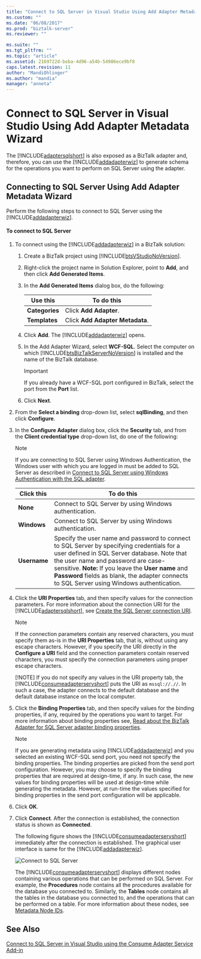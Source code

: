 ```yaml
---
title: "Connect to SQL Server in Visual Studio Using Add Adapter Metadata Wizard | Microsoft Docs"
ms.custom: ""
ms.date: "06/08/2017"
ms.prod: "biztalk-server"
ms.reviewer: ""

ms.suite: ""
ms.tgt_pltfrm: ""
ms.topic: "article"
ms.assetid: 2169722d-beba-4d96-a54b-54986ece9bf8
caps.latest.revision: 11
author: "MandiOhlinger"
ms.author: "mandia"
manager: "anneta"
---
```

# Connect to SQL Server in Visual Studio Using Add Adapter Metadata Wizard
The [!INCLUDE[adaptersqlshort](../../includes/adaptersqlshort-md.md)] is also exposed as a BizTalk adapter and, therefore, you can use the [!INCLUDE[addadapterwiz](../../includes/addadapterwiz-md.md)] to generate schema for the operations you want to perform on SQL Server using the adapter.  

## Connecting to SQL Server Using Add Adapter Metadata Wizard  
 Perform the following steps to connect to SQL Server using the [!INCLUDE[addadapterwiz](../../includes/addadapterwiz-md.md)].  

#### To connect to SQL Server  

1. To connect using the [!INCLUDE[addadapterwiz](../../includes/addadapterwiz-md.md)] in a BizTalk solution:  

   1. Create a BizTalk project using [!INCLUDE[btsVStudioNoVersion](../../includes/btsvstudionoversion-md.md)].  

   2. Right-click the project name in Solution Explorer, point to **Add**, and then click **Add Generated Items**.  

   3. In the **Add Generated Items** dialog box, do the following:  


      |    Use this    |           To do this            |
      |----------------|---------------------------------|
      | **Categories** |     Click **Add Adapter**.      |
      | **Templates**  | Click **Add Adapter Metadata**. |


   4. Click **Add**. The [!INCLUDE[addadapterwiz](../../includes/addadapterwiz-md.md)] opens.  

   5. In the Add Adapter Wizard, select **WCF-SQL**. Select the computer on which [!INCLUDE[btsBizTalkServerNoVersion](../../includes/btsbiztalkservernoversion-md.md)] is installed and the name of the BizTalk database.  

      > [!IMPORTANT]
      >  If you already have a WCF-SQL port configured in BizTalk, select the port from the **Port** list.  

   6. Click **Next**.  

2. From the **Select a binding** drop-down list, select **sqlBinding**, and then click **Configure**.  

3. In the **Configure Adapter** dialog box, click the **Security** tab, and from the **Client credential  type** drop-down list, do one of the following:  

   > [!NOTE]
   >  If you are connecting to SQL Server using Windows Authentication, the Windows user with which you are logged in must be added to SQL Server as described in [Connect to SQL Server using Windows Authentication with the SQL adapter](../../adapters-and-accelerators/adapter-sql/connect-to-sql-server-using-windows-authentication-with-the-sql-adapter.md).  

   |  Click this  |                                                                                                                                                               To do this                                                                                                                                                               |
   |--------------|----------------------------------------------------------------------------------------------------------------------------------------------------------------------------------------------------------------------------------------------------------------------------------------------------------------------------------------|
   |   **None**   |                                                                                                                                         Connect to SQL Server by using Windows authentication.                                                                                                                                         |
   | **Windows**  |                                                                                                                                         Connect to SQL Server by using Windows authentication.                                                                                                                                         |
   | **Username** | Specify the user name and password to connect to SQL Server by specifying credentials for a user defined in SQL Server database. Note that the user name and password are case-sensitive. **Note:**  If you leave the **User name** and **Password** fields as blank, the adapter connects to SQL Server using Windows authentication. |


4. Click the **URI Properties** tab, and then specify values for the connection parameters. For more information about the connection URI for the [!INCLUDE[adaptersqlshort](../../includes/adaptersqlshort-md.md)], see [Create the SQL Server connection URI](../../adapters-and-accelerators/adapter-sql/create-the-sql-server-connection-uri.md).  

   > [!NOTE]
   >  If the connection parameters contain any reserved characters, you must specify them as-is in the **URI Properties** tab, that is, without using any escape characters. However, if you specify the URI directly in the **Configure a URI** field and the connection parameters contain reserved characters, you must specify the connection parameters using proper escape characters.  
   > 
   > [!NOTE]
   >  If you do not specify any values in the URI property tab, the [!INCLUDE[consumeadapterservshort](../../includes/consumeadapterservshort-md.md)] puts the URI as `mssql://.//`. In such a case, the adapter connects to the default database and the default database instance on the local computer.  

5. Click the **Binding Properties** tab, and then specify values for the binding properties, if any, required by the operations you want to target. For more information about binding properties see, [Read about the BizTalk Adapter for SQL Server adapter binding properties](../../adapters-and-accelerators/adapter-sql/read-about-the-biztalk-adapter-for-sql-server-adapter-binding-properties.md).  

   > [!NOTE]
   >  If you are generating metadata using [!INCLUDE[addadapterwiz](../../includes/addadapterwiz-md.md)] and you selected an existing WCF-SQL send port, you need not specify the binding properties. The binding properties are picked from the send port configuration. However, you may choose to specify the binding properties that are required at design-time, if any. In such case, the new values for binding properties will be used at design-time while generating the metadata. However, at run-time the values specified for binding properties in the send port configuration will be applicable.  

6. Click **OK**.  

7. Click **Connect**. After the connection is established, the connection status is shown as **Connected**.  

    The following figure shows the [!INCLUDE[consumeadapterservshort](../../includes/consumeadapterservshort-md.md)] immediately after the connection is established. The graphical user interface is same for the [!INCLUDE[addadapterwiz](../../includes/addadapterwiz-md.md)].  

    ![Connect to SQL Server](../../adapters-and-accelerators/adapter-sql/media/661adb8a-5050-44d5-8db8-fdf0fe530b40.gif "661adb8a-5050-44d5-8db8-fdf0fe530b40")  

    The [!INCLUDE[consumeadapterservshort](../../includes/consumeadapterservshort-md.md)] displays different nodes containing various operations that can be performed on SQL Server. For example, the **Procedures** node contains all the procedures available for the database you connected to. Similarly, the **Tables** node contains all the tables in the database you connected to, and the operations that can be performed on a table. For more information about these nodes, see [Metadata Node IDs](../../adapters-and-accelerators/adapter-sql/metadata-node-ids2.md).  

## See Also  
 [Connect to SQL Server in Visual Studio using the Consume Adapter Service Add-in](../../adapters-and-accelerators/adapter-sql/connect-to-sql-server-in-visual-studio-using-the-consume-adapter-service-add-in.md)